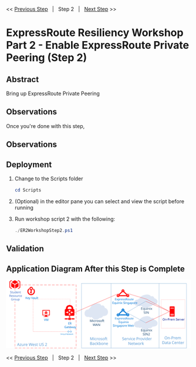 << [Previous Step][Prev]&nbsp;&nbsp;&nbsp;|&nbsp;&nbsp;&nbsp;Step 2&nbsp;&nbsp;&nbsp;|&nbsp;&nbsp;&nbsp;[Next Step][Next] >>

# ExpressRoute Resiliency Workshop Part 2 - Enable ExpressRoute Private Peering (Step 2)

## Abstract

Bring up ExpressRoute Private Peering

## Observations

Once you're done with this step, 

## Observations

## Deployment

1. Change to the Scripts folder

    ```powershell
    cd Scripts
    ```

2. (Optional) in the editor pane you can select and view the script before running
3. Run workshop script 2 with the following:

    ```powershell
    ./ER2WorkshopStep2.ps1
    ```

## Validation

## Application Diagram After this Step is Complete

[![1]][1]

<< [Previous Step][Prev]&nbsp;&nbsp;&nbsp;|&nbsp;&nbsp;&nbsp;Step 2&nbsp;&nbsp;&nbsp;|&nbsp;&nbsp;&nbsp;[Next Step][Next] >>

<!--Link References-->
[Prev]: ./ERRes2Step1.md
[Next]: ./ERRes2Step3.md
[CloudShell]: https://docs.microsoft.com/azure/cloud-shell/overview

<!--Image References-->
[1]: ./Media/ERRes2Step2.svg "As built diagram of the environment after step 2"
